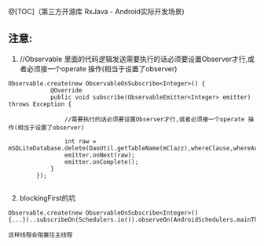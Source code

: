 @[TOC]（第三方开源库 RxJava - Android实际开发场景)

## 注意:

1. //Observable 里面的代码逻辑发送需要执行的话必须要设置Observer才行,或者必须接一个operate 操作(相当于设置了observer)

```
Observable.create(new ObservableOnSubscribe<Integer>() {
            @Override
            public void subscribe(ObservableEmitter<Integer> emitter) throws Exception {
                
                //需要执行的话必须要设置Observer才行,或者必须接一个operate 操作(相当于设置了observer)
                
                int raw = mSQLiteDatabase.delete(DaoUtil.getTableName(mClazz),whereClause,whereArgs);
                emitter.onNext(raw);
                emitter.onComplete();
            }
        });
  
```

2. blockingFirst的坑

```
Observable.create(new ObservableOnSubscribe<Integer>(){...})..subscribeOn(Schedulers.io()).observeOn(AndroidSchedulers.mainThread()).blockingFirst()

这样线程会阻塞住主线程

```













































































 


      
     
 

